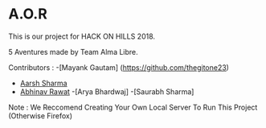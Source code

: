 # A.O.R
This is our project for HACK ON HILLS 2018.

5 Aventures made by Team Alma Libre.

Contributors :
-[Mayank Gautam] (https://github.com/thegitone23)
- [Aarsh Sharma](https://github.com/aarsh-sharma)
- [Abhinav Rawat](https://github.com/abhinav-rwt)
-[Arya Bhardwaj]
-[Saurabh Sharma]

Note : We Reccomend Creating Your Own Local Server To Run This Project (Otherwise Firefox)
